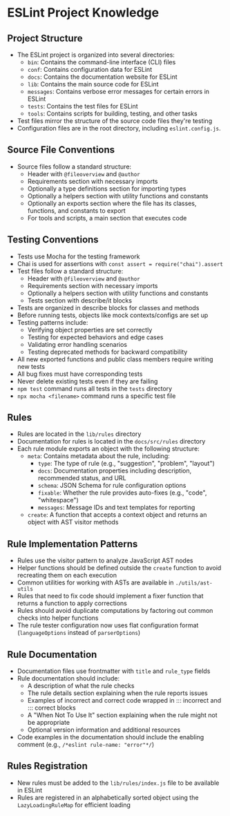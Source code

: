 # ESLint Project Knowledge

## Project Structure

- The ESLint project is organized into several directories:
    - `bin`: Contains the command-line interface (CLI) files
    - `conf`: Contains configuration data for ESLint
    - `docs`: Contains the documentation website for ESLint
    - `lib`: Contains the main source code for ESLint
    - `messages`: Contains verbose error messages for certain errors in ESLint
    - `tests`: Contains the test files for ESLint
    - `tools`: Contains scripts for building, testing, and other tasks
- Test files mirror the structure of the source code files they're testing
- Configuration files are in the root directory, including `eslint.config.js`.

## Source File Conventions

- Source files follow a standard structure:
    - Header with `@fileoverview` and `@author`
    - Requirements section with necessary imports
    - Optionally a type definitions section for importing types
    - Optionally a helpers section with utility functions and constants
    - Optionally an exports section where the file has its classes, functions, and constants to export
    - For tools and scripts, a main section that executes code

## Testing Conventions

- Tests use Mocha for the testing framework
- Chai is used for assertions with `const assert = require("chai").assert`
- Test files follow a standard structure:
    - Header with `@fileoverview` and `@author`
    - Requirements section with necessary imports
    - Optionally a helpers section with utility functions and constants
    - Tests section with describe/it blocks
- Tests are organized in describe blocks for classes and methods
- Before running tests, objects like mock contexts/configs are set up
- Testing patterns include:
    - Verifying object properties are set correctly
    - Testing for expected behaviors and edge cases
    - Validating error handling scenarios
    - Testing deprecated methods for backward compatibility
- All new exported functions and public class members require writing new tests
- All bug fixes must have corresponding tests
- Never delete existing tests even if they are failing
- `npm test` command runs all tests in the `tests` directory
- `npx mocha <filename>` command runs a specific test file

## Rules

- Rules are located in the `lib/rules` directory
- Documentation for rules is located in the `docs/src/rules` directory
- Each rule module exports an object with the following structure:
    - `meta`: Contains metadata about the rule, including:
        - `type`: The type of rule (e.g., "suggestion", "problem", "layout")
        - `docs`: Documentation properties including description, recommended status, and URL
        - `schema`: JSON Schema for rule configuration options
        - `fixable`: Whether the rule provides auto-fixes (e.g., "code", "whitespace")
        - `messages`: Message IDs and text templates for reporting
    - `create`: A function that accepts a context object and returns an object with AST visitor methods

## Rule Implementation Patterns

- Rules use the visitor pattern to analyze JavaScript AST nodes
- Helper functions should be defined outside the `create` function to avoid recreating them on each execution
- Common utilities for working with ASTs are available in `./utils/ast-utils`
- Rules that need to fix code should implement a fixer function that returns a function to apply corrections
- Rules should avoid duplicate computations by factoring out common checks into helper functions
- The rule tester configuration now uses flat configuration format (`languageOptions` instead of `parserOptions`)

## Rule Documentation

- Documentation files use frontmatter with `title` and `rule_type` fields
- Rule documentation should include:
    - A description of what the rule checks
    - The rule details section explaining when the rule reports issues
    - Examples of incorrect and correct code wrapped in ::: incorrect and ::: correct blocks
    - A "When Not To Use It" section explaining when the rule might not be appropriate
    - Optional version information and additional resources
- Code examples in the documentation should include the enabling comment (e.g., `/*eslint rule-name: "error"*/`)

## Rules Registration

- New rules must be added to the `lib/rules/index.js` file to be available in ESLint
- Rules are registered in an alphabetically sorted object using the `LazyLoadingRuleMap` for efficient loading
